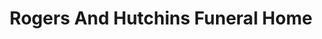 ---
title: "Rogers And Hutchins Funeral Home"
url: /arlington/rogers-and-hutchins-funeral-home/
shop: funeral directors
---